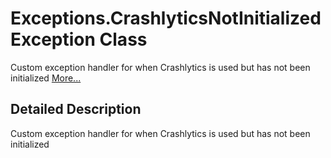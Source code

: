 # Exceptions.CrashlyticsNotInitializedException Class 

<div class="contents">Custom exception handler for when Crashlytics is used but has not been initialized    <a href="class_b_f_g_s_d_k_1_1_exceptions_1_1_crashlytics_not_initialized_exception.html#details">More...</a><a name="details" id="details"></a><h2 class="groupheader">Detailed Description</h2><div class="textblock">Custom exception handler for when Crashlytics is used but has not been initialized </div></div> 
